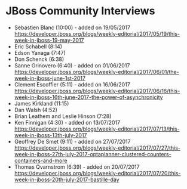 JBoss Community Interviews
====

* Sebastien Blanc (10:00) - added on 19/05/2017 https://developer.jboss.org/blogs/weekly-editorial/2017/05/19/this-week-in-jboss-19-may-2017
* Eric Schabell (8:14)
* Edson Yanaga (7:47)
* Don Schenck (6:38)
* Sanne Grinovero (6:40) - added on 01/06/2017 https://developer.jboss.org/blogs/weekly-editorial/2017/06/01/the-week-in-jboss-june-1st-2017
* Clement Escoffier (5:11) - added on 16/06/2017 https://developer.jboss.org/blogs/weekly-editorial/2017/06/16/this-week-in-jboss-16th-june-2017-the-power-of-asynchronicity
* James Kirkland (11:15)
* Dan Walsh (4:52)
* Brian Leathem and Leslie Hinson (7:28)
* Ken Finnigan (4:30) - added on 13/07/2017 https://developer.jboss.org/blogs/weekly-editorial/2017/07/13/this-week-in-jboss-13th-july-2017
* Geoffrey De Smet (9:11) - added on 27/07/2017 https://developer.jboss.org/blogs/weekly-editorial/2017/07/27/this-week-in-jboss-27th-july-2017-optaplanner-clustered-counters-containers-and-more
* Thomas Qvarnstrom (6:39) - added on 20/07/2017 https://developer.jboss.org/blogs/weekly-editorial/2017/07/20/this-week-in-jboss-20th-july-2017-bastille-day
